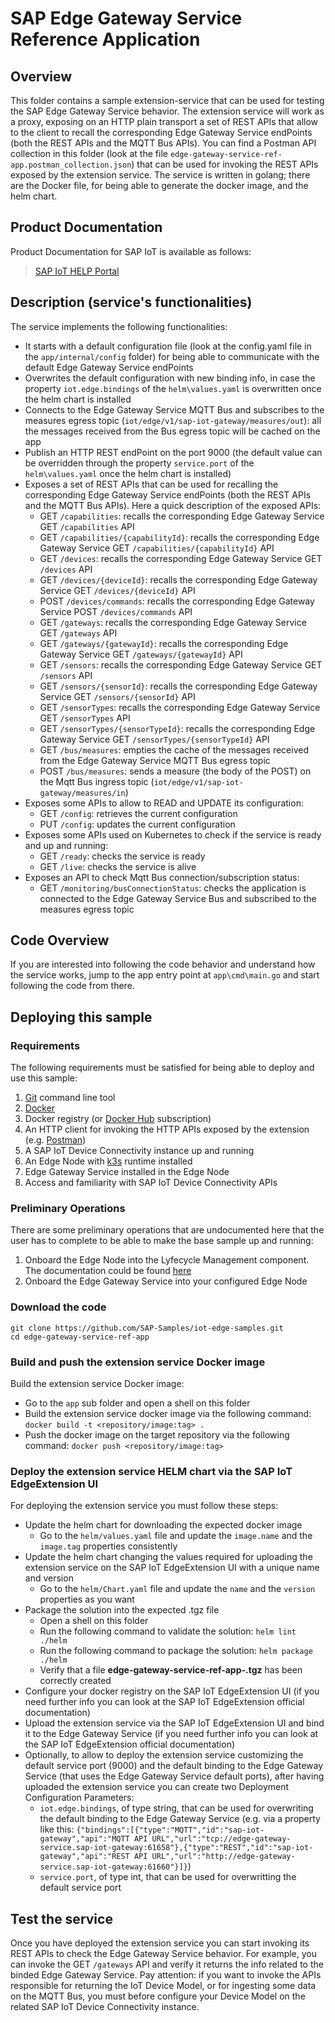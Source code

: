# SAP Edge Gateway Service Reference Application

## Overview
This folder contains a sample extension-service that can be used for testing the SAP Edge Gateway Service behavior. 
The extension service will work as a proxy, exposing on an HTTP plain transport a set of REST APIs that allow to the client to recall the corresponding Edge Gateway Service endPoints (both the REST APIs and the MQTT Bus APIs).
You can find a Postman API collection in this folder (look at the file `edge-gateway-service-ref-app.postman_collection.json`) that can be used for invoking the REST APIs exposed by the extension service.
The service is written in golang; there are the Docker file, for being able to generate the docker image, and the helm chart.

## Product Documentation
Product Documentation for SAP IoT is available as follows:
>[SAP IoT HELP Portal](https://help.sap.com/viewer/p/SAP_IoT)

## Description (service's functionalities)
The service implements the following functionalities:
* It starts with a default configuration file (look at the config.yaml file in the `app/internal/config` folder) for being able to communicate with the default Edge Gateway Service endPoints
* Overwrites the default configuration with new binding info, in case the property `iot.edge.bindings` of the `helm\values.yaml` is overwritten once the helm chart is installed
* Connects to the Edge Gateway Service MQTT Bus and subscribes to the measures egress topic (`iot/edge/v1/sap-iot-gateway/measures/out`): all the messages received from the Bus egress topic will be cached on the app
* Publish an HTTP REST endPoint on the port 9000 (the default value can be overridden through the property `service.port` of the `helm\values.yaml` once the helm chart is installed)
* Exposes a set of REST APIs that can be used for recalling the corresponding Edge Gateway Service endPoints (both the REST APIs and the MQTT Bus APIs). Here a quick description of the exposed APIs:
  * GET `/capabilities`: recalls the corresponding Edge Gateway Service GET `/capabilities` API
  * GET `/capabilities/{capabilityId}`: recalls the corresponding Edge Gateway Service GET `/capabilities/{capabilityId}` API
  * GET `/devices`: recalls the corresponding Edge Gateway Service GET `/devices` API
  * GET `/devices/{deviceId}`: recalls the corresponding Edge Gateway Service GET `/devices/{deviceId}` API
  * POST `/devices/commands`: recalls the corresponding Edge Gateway Service POST `/devices/commands` API
  * GET `/gateways`: recalls the corresponding Edge Gateway Service GET `/gateways` API
  * GET `/gateways/{gatewayId}`: recalls the corresponding Edge Gateway Service GET `/gateways/{gatewayId}` API
  * GET `/sensors`: recalls the corresponding Edge Gateway Service GET `/sensors` API
  * GET `/sensors/{sensorId}`: recalls the corresponding Edge Gateway Service GET `/sensors/{sensorId}` API
  * GET `/sensorTypes`: recalls the corresponding Edge Gateway Service GET `/sensorTypes` API
  * GET `/sensorTypes/{sensorTypeId}`: recalls the corresponding Edge Gateway Service GET `/sensorTypes/{sensorTypeId}` API
  * GET `/bus/measures`: empties the cache of the messages received from the Edge Gateway Service MQTT Bus egress topic
  * POST `/bus/measures`: sends a measure (the body of the POST) on the Mqtt Bus ingress topic (`iot/edge/v1/sap-iot-gateway/measures/in`)
* Exposes some APIs to allow to READ and UPDATE its configuration:
  * GET `/config`: retrieves the current configuration
  * PUT `/config`: updates the current configuration
* Exposes some APIs used on Kubernetes to check if the service is ready and up and running:
  * GET `/ready`: checks the service is ready
  * GET `/live`: checks the service is alive
* Exposes an API to check Mqtt Bus connection/subscription status:
  * GET `/monitoring/busConnectionStatus`: checks the application is connected to the Edge Gateway Service Bus and subscribed to the measures egress topic

## Code Overview
If you are interested into following the code behavior and understand how the service works, jump to the app entry point at `app\cmd\main.go` and start following the code from there.

## Deploying this sample

### Requirements
The following requirements must be satisfied for being able to deploy and use this sample:
1. [Git](https://git-scm.com/downloads) command line tool
2. [Docker](https://www.docker.com)
3. Docker registry (or [Docker Hub](https://hub.docker.com) subscription)
4. An HTTP client for invoking the HTTP APIs exposed by the extension (e.g. [Postman](https://www.postman.com))
5. A SAP IoT Device Connectivity instance up and running
6. An Edge Node with [k3s](https://k3s.io/) runtime installed
7. Edge Gateway Service installed in the Edge Node
8. Access and familiarity with SAP IoT Device Connectivity APIs

### Preliminary Operations
There are some preliminary operations that are undocumented here that the user has to complete to be able to make the base sample up and running:
1. Onboard the Edge Node into the Lyfecycle Management component. The documentation could be found [here](https://help.sap.com/viewer/9d5719aae5aa4d479083253ba79c23f9/SHIP/en-US/0a222b9c99d94f56abdcfe27f5be0afa.html)
2. Onboard the Edge Gateway Service into your configured Edge Node

### Download the code
```
git clone https://github.com/SAP-Samples/iot-edge-samples.git
cd edge-gateway-service-ref-app
```

### Build and push the extension service Docker image
Build the extension service Docker image:
* Go to the `app` sub folder and open a shell on this folder
* Build the extension service docker image via the following command: `docker build -t <repository/image:tag> .`
* Push the docker image on the target repository via the following command: `docker push <repository/image:tag>`

### Deploy the extension service HELM chart via the SAP IoT EdgeExtension UI
For deploying the extension service you must follow these steps:
* Update the helm chart for downloading the expected docker image
  * Go to the `helm/values.yaml` file and update the `image.name` and the `image.tag` properties consistently
* Update the helm chart changing the values required for uploading the extension service on the SAP IoT EdgeExtension UI with a unique name and version
  * Go to the `helm/Chart.yaml` file and update the `name` and the `version` properties as you want
* Package the solution into the expected .tgz file
  * Open a shell on this folder
  * Run the following command to validate the solution: `helm lint ./helm`
  * Run the following command to package the solution: `helm package ./helm`
  * Verify that a file **edge-gateway-service-ref-app-<VERSION>.tgz** has been correctly created
* Configure your docker registry on the SAP IoT EdgeExtension UI (if you need further info you can look at the SAP IoT EdgeExtension official documentation)
* Upload the extension service via the SAP IoT EdgeExtension UI and bind it to the Edge Gateway Service (if you need further info you can look at the SAP IoT EdgeExtension official documentation)
* Optionally, to allow to deploy the extension service customizing the default service port (9000) and the default binding to the Edge Gateway Service (that uses the Edge Gateway Service default ports), after having uploaded the extension service you can create two Deployment Configuration Parameters:
  * `iot.edge.bindings`, of type string, that can be used for overwriting the default binding to the Edge Gateway Service (e.g. via a property like this: `{"bindings":[{"type":"MQTT","id":"sap-iot-gateway","api":"MQTT API URL","url":"tcp://edge-gateway-service.sap-iot-gateway:61658"},{"type":"REST","id":"sap-iot-gateway","api":"REST API URL","url":"http://edge-gateway-service.sap-iot-gateway:61660"}]}`)
  * `service.port`, of type int, that can be used for overwritting the default service port

## Test the service
Once you have deployed the extension service you can start invoking its REST APIs to check the Edge Gateway Service behavior.
For example, you can invoke the GET `/gateways` API and verify it returns the info related to the binded Edge Gateway Service.
Pay attention: if you want to invoke the APIs responsible for returning the IoT Device Model, or for ingesting some data on the MQTT Bus, you must before configure your Device Model on the related SAP IoT Device Connectivity instance.
